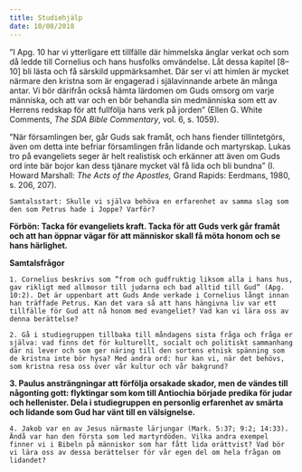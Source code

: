 ```yaml
---
title: Studiehjälp
date: 10/08/2018
---
```


”I Apg. 10 har vi ytterligare ett tillfälle där himmelska änglar verkat och som då ledde till Cornelius och hans husfolks omvändelse. Låt dessa kapitel [8–10] bli lästa och få särskild uppmärksamhet. Där ser vi att himlen är mycket närmare den kristna som är engagerad i själavinnande arbete än många antar. Vi bör därifrån också hämta lärdomen om Guds omsorg om varje människa, och att var och en bör behandla sin medmänniska som ett av Herrens redskap för att fullfölja hans verk på jorden” (Ellen G. White Comments, _The SDA Bible Commentary_, vol. 6, s. 1059).

”När församlingen ber, går Guds sak framåt, och hans fiender tillintetgörs, även om detta inte befriar församlingen från lidande och martyrskap. Lukas tro på evangeliets seger är helt realistisk och erkänner att även om Guds ord inte bär bojor kan dess tjänare mycket väl få lida och bli bundna” (I. Howard Marshall: _The Acts of the Apostles,_ Grand Rapids: Eerdmans, 1980, s. 206, 207).

`Samtalsstart: Skulle vi själva behöva en erfarenhet av samma slag som den som Petrus hade i Joppe? Varför?`

**Förbön: Tacka för evangeliets kraft. Tacka för att Guds verk går framåt och att han öppnar vägar för att människor skall få möta honom och se hans härlighet.**

**Samtalsfrågor**

`1. Cornelius beskrivs som ”from och gudfruktig liksom alla i hans hus, gav rikligt med allmosor till judarna och bad alltid till Gud” (Apg. 10:2). Det är uppenbart att Guds Ande verkade i Cornelius långt innan han träffade Petrus. Kan det vara så att hans hängivna liv var ett tillfälle för Gud att nå honom med evangeliet? Vad kan vi lära oss av denna berättelse?`

`2. Gå i studiegruppen tillbaka till måndagens sista fråga och fråga er själva: vad finns det för kulturellt, socialt och politiskt sammanhang där ni lever och som ger näring till den sortens etnisk spänning som de kristna inte bör hysa? Med andra ord: hur kan vi, när det behövs, som kristna resa oss över vår kultur och vår bakgrund?`

**3. Paulus ansträngningar att förfölja orsakade skador, men de vändes till någonting gott: flyktingar som kom till Antiochia började predika för judar och hellenister. Dela i studiegruppen en personlig erfarenhet av smärta och lidande som Gud har vänt till en välsignelse.**

`4. Jakob var en av Jesus närmaste lärjungar (Mark. 5:37; 9:2; 14:33). Ändå var han den första som led martyrdöden. Vilka andra exempel finner vi i Bibeln på människor som har fått lida orättvist? Vad bör vi lära oss av dessa berättelser för vår egen del om hela frågan om lidandet?`